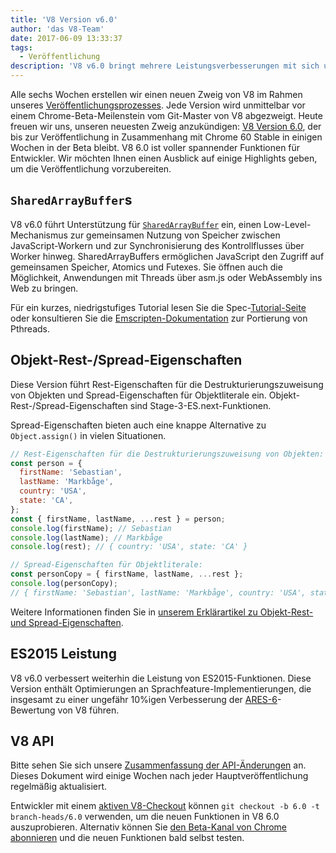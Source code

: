 ```yaml
---
title: 'V8 Version v6.0'
author: 'das V8-Team'
date: 2017-06-09 13:33:37
tags:
  - Veröffentlichung
description: 'V8 v6.0 bringt mehrere Leistungsverbesserungen mit sich und führt Unterstützung für `SharedArrayBuffer` sowie Rest-/Spread-Eigenschaften für Objekte ein.'
---
```

Alle sechs Wochen erstellen wir einen neuen Zweig von V8 im Rahmen unseres [Veröffentlichungsprozesses](/docs/release-process). Jede Version wird unmittelbar vor einem Chrome-Beta-Meilenstein vom Git-Master von V8 abgezweigt. Heute freuen wir uns, unseren neuesten Zweig anzukündigen: [V8 Version 6.0](https://chromium.googlesource.com/v8/v8.git/+log/branch-heads/6.0), der bis zur Veröffentlichung in Zusammenhang mit Chrome 60 Stable in einigen Wochen in der Beta bleibt. V8 6.0 ist voller spannender Funktionen für Entwickler. Wir möchten Ihnen einen Ausblick auf einige Highlights geben, um die Veröffentlichung vorzubereiten.

<!--truncate-->
## `SharedArrayBuffer`s

V8 v6.0 führt Unterstützung für [`SharedArrayBuffer`](https://developer.mozilla.org/en-US/docs/Web/JavaScript/Reference/Global_Objects/SharedArrayBuffer) ein, einen Low-Level-Mechanismus zur gemeinsamen Nutzung von Speicher zwischen JavaScript-Workern und zur Synchronisierung des Kontrollflusses über Worker hinweg. SharedArrayBuffers ermöglichen JavaScript den Zugriff auf gemeinsamen Speicher, Atomics und Futexes. Sie öffnen auch die Möglichkeit, Anwendungen mit Threads über asm.js oder WebAssembly ins Web zu bringen.

Für ein kurzes, niedrigstufiges Tutorial lesen Sie die Spec-[Tutorial-Seite](https://github.com/tc39/ecmascript_sharedmem/blob/master/TUTORIAL.md) oder konsultieren Sie die [Emscripten-Dokumentation](https://kripken.github.io/emscripten-site/docs/porting/pthreads.html) zur Portierung von Pthreads.

## Objekt-Rest-/Spread-Eigenschaften

Diese Version führt Rest-Eigenschaften für die Destrukturierungszuweisung von Objekten und Spread-Eigenschaften für Objektliterale ein. Objekt-Rest-/Spread-Eigenschaften sind Stage-3-ES.next-Funktionen.

Spread-Eigenschaften bieten auch eine knappe Alternative zu `Object.assign()` in vielen Situationen.

```js
// Rest-Eigenschaften für die Destrukturierungszuweisung von Objekten:
const person = {
  firstName: 'Sebastian',
  lastName: 'Markbåge',
  country: 'USA',
  state: 'CA',
};
const { firstName, lastName, ...rest } = person;
console.log(firstName); // Sebastian
console.log(lastName); // Markbåge
console.log(rest); // { country: 'USA', state: 'CA' }

// Spread-Eigenschaften für Objektliterale:
const personCopy = { firstName, lastName, ...rest };
console.log(personCopy);
// { firstName: 'Sebastian', lastName: 'Markbåge', country: 'USA', state: 'CA' }
```

Weitere Informationen finden Sie in [unserem Erklärartikel zu Objekt-Rest- und Spread-Eigenschaften](/features/object-rest-spread).

## ES2015 Leistung

V8 v6.0 verbessert weiterhin die Leistung von ES2015-Funktionen. Diese Version enthält Optimierungen an Sprachfeature-Implementierungen, die insgesamt zu einer ungefähr 10%igen Verbesserung der [ARES-6](http://browserbench.org/ARES-6/)-Bewertung von V8 führen.

## V8 API

Bitte sehen Sie sich unsere [Zusammenfassung der API-Änderungen](https://docs.google.com/document/d/1g8JFi8T_oAE_7uAri7Njtig7fKaPDfotU6huOa1alds/edit) an. Dieses Dokument wird einige Wochen nach jeder Hauptveröffentlichung regelmäßig aktualisiert.

Entwickler mit einem [aktiven V8-Checkout](/docs/source-code#using-git) können `git checkout -b 6.0 -t branch-heads/6.0` verwenden, um die neuen Funktionen in V8 6.0 auszuprobieren. Alternativ können Sie [den Beta-Kanal von Chrome abonnieren](https://www.google.com/chrome/browser/beta.html) und die neuen Funktionen bald selbst testen.
